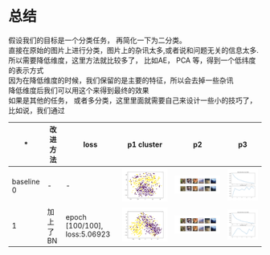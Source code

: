 # 总结
假设我们的目标是一个分类任务， 再简化一下为二分类。  
直接在原始的图片上进行分类，图片上的杂讯太多,或者说和问题无关的信息太多.  
所以需要降低维度，这里方法就比较多了， 比如AE， PCA 等，得到一个低纬度的表示方式  
因为在降低维度的时候，我们保留的是主要的特征，所以会去掉一些杂讯  
降低维度后我们可以用这个来得到最终的效果  
如果是其他的任务， 或者多分类，这里里面就需要自己来设计一些小的技巧了，  
比如说，我们通过

|*|改进方法|loss| p1 cluster | p2 | p3 | 
|---| ---| ---|--- | ---- | ---- |
|baseline 0|-|-|![p1](image_saved/0/p1.png)|![p1](image_saved/0/p2.png)|![p1](image_saved/0/p3.png)||
|1|加上了BN|epoch [100/100], loss:5.06923|![p1](image_saved/1/p1.png)|  ![p2](image_saved/1/p2.png)|![ma](image_saved/1/p3.png)




